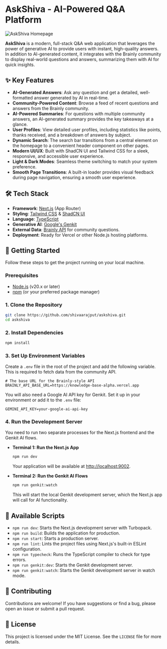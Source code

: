 # AskShiva - AI-Powered Q&A Platform

![AskShiva Homepage](https://picsum.photos/1200/600?random=1)

**AskShiva** is a modern, full-stack Q&A web application that leverages the power of generative AI to provide users with instant, high-quality answers. In addition to AI-generated content, it integrates with the Brainly community to display real-world questions and answers, summarizing them with AI for quick insights.

## ✨ Key Features

- **AI-Generated Answers**: Ask any question and get a detailed, well-formatted answer generated by AI in real-time.
- **Community-Powered Content**: Browse a feed of recent questions and answers from the Brainly community.
- **AI-Powered Summaries**: For questions with multiple community answers, an AI-generated summary provides the key takeaways at a glance.
- **User Profiles**: View detailed user profiles, including statistics like points, thanks received, and a breakdown of answers by subject.
- **Dynamic Search**: The search bar transitions from a central element on the homepage to a convenient header component on other pages.
- **Modern UI/UX**: Built with ShadCN UI and Tailwind CSS for a sleek, responsive, and accessible user experience.
- **Light & Dark Modes**: Seamless theme switching to match your system preference.
- **Smooth Page Transitions**: A built-in loader provides visual feedback during page navigation, ensuring a smooth user experience.

## 🛠️ Tech Stack

- **Framework**: [Next.js](https://nextjs.org/) (App Router)
- **Styling**: [Tailwind CSS](https://tailwindcss.com/) & [ShadCN UI](https://ui.shadcn.com/)
- **Language**: [TypeScript](https://www.typescriptlang.org/)
- **Generative AI**: [Google's Genkit](https://firebase.google.com/docs/genkit)
- **External Data**: [Brainly API](https://brainly.com/) for community questions.
- **Deployment**: Ready for Vercel or other Node.js hosting platforms.

## 🚀 Getting Started

Follow these steps to get the project running on your local machine.

### Prerequisites

- [Node.js](https://nodejs.org/en) (v20.x or later)
- [npm](https://www.npmjs.com/) (or your preferred package manager)

### 1. Clone the Repository

```bash
git clone https://github.com/shivaarajput/askshiva.git
cd askshiva
```

### 2. Install Dependencies

```bash
npm install
```

### 3. Set Up Environment Variables

Create a `.env` file in the root of the project and add the following variable. This is required to fetch data from the community API.

```env
# The base URL for the Brainly-style API
BRAINLY_API_BASE_URL=https://knowledge-base-alpha.vercel.app
```

You will also need a Google AI API key for Genkit. Set it up in your environment or add it to the `.env` file:
```env
GEMINI_API_KEY=your-google-ai-api-key
```

### 4. Run the Development Server

You need to run two separate processes for the Next.js frontend and the Genkit AI flows.

- **Terminal 1: Run the Next.js App**
  ```bash
  npm run dev
  ```
  Your application will be available at [http://localhost:9002](http://localhost:9002).

- **Terminal 2: Run the Genkit AI Flows**
  ```bash
  npm run genkit:watch
  ```
  This will start the local Genkit development server, which the Next.js app will call for AI functionality.

## 📜 Available Scripts

- `npm run dev`: Starts the Next.js development server with Turbopack.
- `npm run build`: Builds the application for production.
- `npm run start`: Starts a production server.
- `npm run lint`: Lints the project files using Next.js's built-in ESLint configuration.
- `npm run typecheck`: Runs the TypeScript compiler to check for type errors.
- `npm run genkit:dev`: Starts the Genkit development server.
- `npm run genkit:watch`: Starts the Genkit development server in watch mode.

## 🤝 Contributing

Contributions are welcome! If you have suggestions or find a bug, please open an issue or submit a pull request.

## 📄 License

This project is licensed under the MIT License. See the `LICENSE` file for more details.
